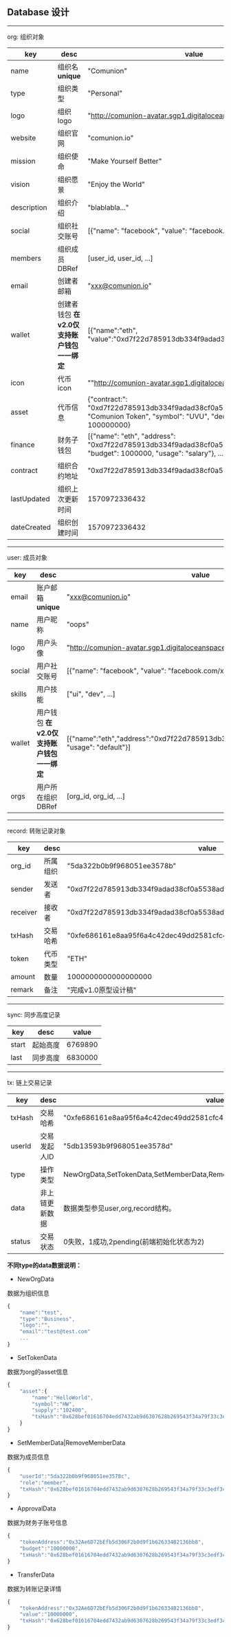 ## Database 设计

---

org: 组织对象

|key|desc|value|
|-|-|-|
|name|组织名 **unique**|"Comunion"|
|type|组织类型|"Personal"|
|logo|组织logo|"http://comunion-avatar.sgp1.digitaloceanspaces.com/xxx"|
|website|组织官网|"comunion.io"|
|mission|组织使命|"Make Yourself Better"|
|vision|组织愿景|"Enjoy the World"|
|description|组织介绍|"blablabla..."|
|social|组织社交账号|[{"name": "facebook", "value": "facebook.com/xxx"}, ...]|
|members|组织成员 DBRef|[user_id, user_id, ...]|
|email|创建者邮箱|"xxx@comunion.io"|
|wallet|创建者钱包 **在v2.0仅支持账户钱包一一绑定**|[{"name":"eth", "value":"0xd7f22d785913db334f9adad38cf0a5538ad423e9"}]|
|icon|代币icon|""http://comunion-avatar.sgp1.digitaloceanspaces.com/xxx""|
|asset|代币信息|{"contract:": "0xd7f22d785913db334f9adad38cf0a5538ad423e9", "name": "Comunion Token", "symbol": "UVU", "decimal": 8, "supply": 100000000}|
|finance|财务子钱包|[{"name": "eth", "address": "0xd7f22d785913db334f9adad38cf0a5538ad423e9", "budget": 1000000, "usage": "salary"}, ...]|
|contract|组织合约地址|"0xd7f22d785913db334f9adad38cf0a5538ad423e9"|
|lastUpdated|组织上次更新时间|1570972336432|
|dateCreated|组织创建时间|1570972336432|

---

user: 成员对象

|key|desc|value|
|-|-|-|
|email|账户邮箱 **unique**|"xxx@comunion.io"|
|name|用户昵称|"oops"|
|logo|用户头像|"http://comunion-avatar.sgp1.digitaloceanspaces.com/xxx"|
|social|用户社交账号|[{"name": "facebook", "value": "facebook.com/xxx"}, ...]|
|skills|用户技能|["ui", "dev", ...]|
|wallet|用户钱包 **在v2.0仅支持账户钱包一一绑定**|[{"name":"eth","address":"0xd7f22d785913db334f9adad38cf0a5538ad423e9", "usage": "default"}]|
|orgs|用户所在组织 DBRef|[org_id, org_id, ...]|

---

record: 转账记录对象

|key|desc|value|
|-|-|-|
|org_id|所属组织|"5da322b0b9f968051ee3578b"|
|sender|发送者|"0xd7f22d785913db334f9adad38cf0a5538ad423e9"|
|receiver|接收者|"0xd7f22d785913db334f9adad38cf0a5538ad423e9"|
|txHash|交易哈希|"0xfe686161e8aa95f6a4c42dec49dd2581cfc4984f3803a336ebada604c46415fd"|
|token|代币类型|"ETH"|
|amount|数量|1000000000000000000|
|remark|备注|"完成v1.0原型设计稿"|

---

sync: 同步高度记录

|key|desc|value|
|-|-|-|
|start|起始高度|6769890|
|last|同步高度|6830000|

---

tx: 链上交易记录

|key|desc|value|
|-|-|-|
|txHash|交易哈希|"0xfe686161e8aa95f6a4c42dec49dd2581cfc4984f3803a336ebada604c46415fd"|
|userId|交易发起人ID|"5db13593b9f968051ee3578d"|
|type|操作类型|NewOrgData,SetTokenData,SetMemberData,RemoveMemberData,ApprovalData,TransferData|
|data|非上链更新数据|数据类型参见user,org,record结构。|
|status|交易状态|0失败，1成功,2pending(前端初始化状态为2)|

**不同type的data数据说明：**

- NewOrgData

数据为组织信息

```js
{
    "name":"test",
    "type":"Business",
    "logo":"",
    "email":"test@test.com"
    ...
}
```
- SetTokenData

数据为org的asset信息

```js
{
    "asset":{
	    "name":"HelloWorld",
	    "symbol":"HW",
	    "supply":"102400",
		"txHash":"0x628bef01616704edd7432ab9d6307628b269543f34a79f33c3edf3c50e97d7b3"
	}
}
```
- SetMemberData|RemoveMemberData

数据为成员信息

```js
{
    "userId":"5da322b0b9f968051ee3578c",
    "role":"member",
	"txHash":"0x628bef01616704edd7432ab9d6307628b269543f34a79f33c3edf3c50e97d7b3"
}
```

- ApprovalData

数据为财务子账号信息

```js
{
    "tokenAddress":"0x32Ae6D72bEfb5d306F2b0d9f1b626334B2136bb8",
    "budget":"10000000",
	"txHash":"0x628bef01616704edd7432ab9d6307628b269543f34a79f33c3edf3c50e97d7b3"
}
```
- TransferData

数据为转账记录详情

```js
{
    "tokenAddress":"0x32Ae6D72bEfb5d306F2b0d9f1b626334B2136bb8",
    "value":"10000000",
	"txHash":"0x628bef01616704edd7432ab9d6307628b269543f34a79f33c3edf3c50e97d7b3"
}
```